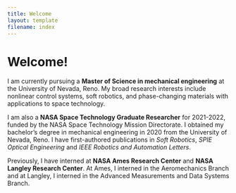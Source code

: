 ```yaml
---
title: Welcome
layout: template
filename: index
---
```

# Welcome!

I am currently pursuing a **Master of Science in mechanical engineering** at the University of Nevada, Reno. My broad research interests include nonlinear control systems, soft robotics, and phase-changing materials with applications to space technology.

I am also a **NASA Space Technology Graduate Researcher** for 2021-2022, funded by the NASA Space Technology Mission Directorate. I obtained my bachelor’s degree in mechanical engineering in 2020 from the University of Nevada, Reno. I have first-authored publications in *Soft Robotics*, *SPIE Optical Engineering* and *IEEE Robotics and Automation Letters*.

Previously, I have interned at **NASA Ames Research Center** and **NASA Langley Research Center**. At Ames, I interned in the Aeromechanics Branch and at Langley, I interned in the Advanced Measurements and Data Systems Branch.